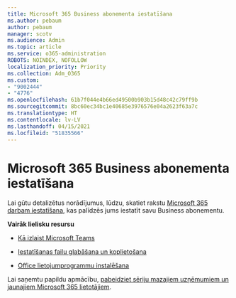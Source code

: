 ```yaml
---
title: Microsoft 365 Business abonementa iestatīšana
ms.author: pebaum
author: pebaum
manager: scotv
ms.audience: Admin
ms.topic: article
ms.service: o365-administration
ROBOTS: NOINDEX, NOFOLLOW
localization_priority: Priority
ms.collection: Adm_O365
ms.custom:
- "9002444"
- "4776"
ms.openlocfilehash: 61b7f044e4b66ed49500b903b15d48c42c79ff9b
ms.sourcegitcommit: 8bc60ec34bc1e40685e3976576e04a2623f63a7c
ms.translationtype: HT
ms.contentlocale: lv-LV
ms.lasthandoff: 04/15/2021
ms.locfileid: "51835566"
---
```

# <a name="set-up-a-microsoft-365-business-subscription"></a>Microsoft 365 Business abonementa iestatīšana

Lai gūtu detalizētus norādījumus, lūdzu, skatiet rakstu [Microsoft 365 darbam iestatīšana](https://docs.microsoft.com/microsoft-365/admin/setup/setup?view=o365-worldwide), kas palīdzēs jums iestatīt savu Business abonementu. 

**Vairāk lielisku resursu**

- [Kā izlaist Microsoft Teams](https://docs.microsoft.com/microsoftteams/how-to-roll-out-teams?toc=%2Foffice365%2Fadmin%2Ftoc.json&bc=%2Foffice365%2Fadmin%2Fbreadcrumb%2Ftoc.json&view=o365-worldwide)

- [Iestatīšanas failu glabāšana un koplietošana](https://docs.microsoft.com/microsoft-365/admin/setup/set-up-file-storage-and-sharing?view=o365-worldwide)

- [Office lietojumprogrammu instalēšana](https://docs.microsoft.com/microsoft-365/admin/setup/install-applications?view=o365-worldwide)

Lai saņemtu papildu apmācību, [pabeidziet sēriju mazajiem uzņēmumiem un jaunajiem Microsoft 365 lietotājiem](https://support.office.com/article/set-up-your-small-business-6ab4bbcd-79cf-4000-a0bd-d42ce4d12816).
